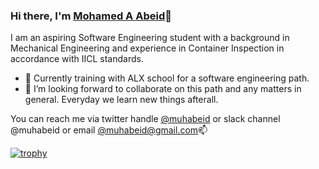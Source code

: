 ### Hi there, I'm [Mohamed A Abeid](https://www.linkedin.com/in/muhabeid/)👋

I am an aspiring Software Engineering student with a background in Mechanical Engineering and experience in Container Inspection in accordance with IICL standards. 

- 🌱 Currently training with ALX school for a software engineering path. 
- 💞️ I’m looking forward to collaborate on this path and any matters in general. Everyday we learn new things afterall.

You can reach me via twitter handle [@muhabeid](https://twitter.com/muhabeid) or slack channel @muhabeid or email [@muhabeid@gmail.com](mailto:muhabeid@gmail.com)📫 


[![trophy](https://github-profile-trophy.vercel.app/?username=muhabeid)](https://github.com/muhabeid/github-profile-trophy)

<!---
muhabeid/muhabeid is a ✨ special ✨ repository because its `README.md` (this file) appears on your GitHub profile.
You can click the Preview link to take a look at your changes.
--->
